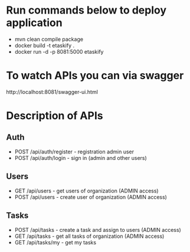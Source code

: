 # Run commands below to deploy application
- mvn clean compile package
- docker build -t etaskify .
- docker run -d -p 8081:5000 etaskify

# To watch APIs you can via swagger
http://localhost:8081/swagger-ui.html

# Description of APIs
## Auth
- POST /api/auth/register - registration admin user
- POST /api/auth/login - sign in (admin and other users)

## Users
- GET /api/users - get users of organization (ADMIN access)
- POST /api/users - create user of organization (ADMIN access)

## Tasks
- POST /api/tasks - create a task and assign to users (ADMIN access)
- GET /api/tasks - get all tasks of organization (ADMIN access)
- GET /api/tasks/my - get my tasks
